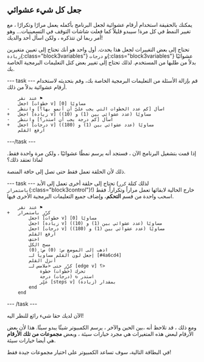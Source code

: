 ## جعل كل شيء عشوائي

يمكنك بالحقيقة استخدام أرقام عشوائية لجعل البرنامج بأكمله يعمل مرارًا وتكرارًا ، مع تغيير النمط في كل مرة! سيبدو قليلاً كما فعلت شاشات التوقف في التسعينيات... وهو أمر ربما لن تتذكره ، ولكن اسأل أحد والديك!

تحتاج إلى بعض التغييرات لجعل هذا يحدث. أول واحد هو أنك تحتاج إلى تعيين متغيرين `زيادة`{:class="block3variables"} و `درجات`{:class="block3variables"} عشوائيًا بدلاً من طلبها من المستخدم. لذلك تحتاج إلى تغيير بعض كتل التعليمات البرمجية الخاصة بك.

--- task --- قم بإزالة الأسئلة من التعليمات البرمجية الخاصة بك، وقم بتحديثه لاستخدام أرقام عشوائية بدلاً من ذلك.

```blocks3
    عند نقر ⚑
    اجعل [خطوات v] مساويًا [0]
-   اسأل [كم عدد الخطوات التي يجب عليّ أن أنمو بها؟] وانتظر
+   اجعل [زيادة v] مساويًا (عدد عشوائي بين (1) و (10))
-   اسأل [كم درجة يجب أن استدر؟] وانتظر
+   اجعل [درجات v] مساويًا (عدد عشوائي بين (1) و (180))
    ارفع القلم
```

---/task ---

إذا قمت بتشغيل البرنامج الآن ، فستجد أنه يرسم نمطًا عشوائيًا ، ولكن مرة واحدة فقط. لماذا تعتقد ذلك؟

ذلك لأن الحلقة تعمل فقط حتى تصل إلى حافة المنصة.

--- task --- تحتاج إلى حلقة أخرى تعمل إلى الأبد (لذلك كتلة `كرر باستمرار`{:class="block3control"}!) خارج الحالية لابقائها تعمل مراراً وتكراراً. فقط اسحب واحدة من قسم **التحكم**، وإضاف جميع التعليمات البرمجية الأخرى فيها.

```blocks3
    عند نقر ⚑
+   كرِّر باستمرار 
        اجعل [خطوات v] مساويًا [0]
        اجعل [زيادة v] مساويًا (عدد عشوائي بين (1) و (10))
        اجعل [درجات v] مساويًا (عدد عشوائي بين (1) و (180))
        ارفع القلم
        اختفِ
        مسح الكل
        اذهب إلى الموضع س: (0) ص: (0)
        إجعل لون القلم مساوياً لـ [#4a6cd4]
        أنزل القلم
        كرِّر حتى <ملامس لـ [edge v] ؟> 
            تحرك (خطوات) خطوة
            استدر ↻ (درجات) درجة
            غيِّر [steps v] بمقدار (زيادة)
        end
    end
```

--- /task ---

الآن لديك حقا شيء رائع للنظر اليه!

ومع ذلك ، قد تلاحظ أنه ،بين الحين والآخر ، يرسم الكمبيوتر شيئًا يبدو سيئًا. هذا لأن بعض الأرقام لبعض هذه المتغيرات هي مجرد خيارات سيئة ، وبعض **مجموعات من تلك الأرقام** هي أيضا خيارات سيئة.

في البطاقة التالية، سوف تساعد الكمبيوتر على اختيار مجموعات جيدة فقط!